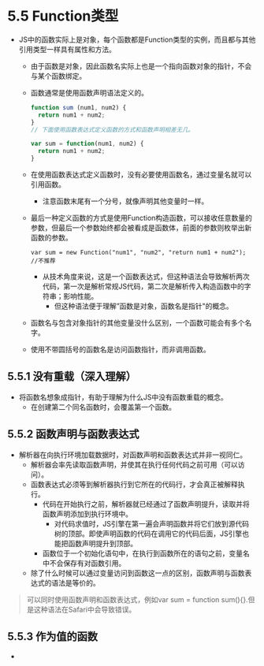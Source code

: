 # 5.5 Function类型

- JS中的函数实际上是对象，每个函数都是Function类型的实例，而且都与其他引用类型一样具有属性和方法。
  - 由于函数是对象，因此函数名实际上也是一个指向函数对象的指针，不会与某个函数绑定。
  - 函数通常是使用函数声明语法定义的。
    ```js
    function sum (num1, num2) {
      return num1 + num2;
    }
    // 下面使用函数表达式定义函数的方式和函数声明相差无几。

    var sum = function(num1, num2) {
      return num1 + num2;
    }
    ```
  - 在使用函数表达式定义函数时，没有必要使用函数名，通过变量名就可以引用函数。
    - 注意函数末尾有一个分号，就像声明其他变量时一样。
  - 最后一种定义函数的方式是使用Function构造函数，可以接收任意数量的参数，但最后一个参数始终都会被看成是函数体，前面的参数则枚举出新函数的参数。

    `var sum = new Function("num1", "num2", "return num1 + num2");  //不推荐`
    - 从技术角度来说，这是一个函数表达式，但这种语法会导致解析两次代码，第一次是解析常规JS代码，第二次是解析传入构造函数中的字符串；影响性能。
      - 但这种语法便于理解”函数是对象，函数名是指针"的概念。
  - 函数名与包含对象指针的其他变量没什么区别，一个函数可能会有多个名字。
  - 使用不带圆括号的函数名是访问函数指针，而非调用函数。

## 5.5.1 没有重载（深入理解）

- 将函数名想象成指针，有助于理解为什么JS中没有函数重载的概念。
  - 在创建第二个同名函数时，会覆盖第一个函数。

## 5.5.2 函数声明与函数表达式

- 解析器在向执行环境加载数据时，对函数声明和函数表达式并非一视同仁。
  - 解析器会率先读取函数声明，并使其在执行任何代码之前可用（可以访问）。
  - 函数表达式必须等到解析器执行到它所在的代码行，才会真正被解释执行。
    - 代码在开始执行之前，解析器就已经通过了函数声明提升，读取并将函数声明添加到执行环境中。
      - 对代码求值时，JS引擎在第一遍会声明函数并将它们放到源代码树的顶部。即使声明函数的代码在调用它的代码后面，JS引擎也能把函数声明提升到顶部。
    - 函数位于一个初始化语句中，在执行到函数所在的语句之前，变量名中不会保存有对函数引用。
  - 除了什么时候可以通过变量访问到函数这一点的区别，函数声明与函数表达式的语法是等价的。
> 可以同时使用函数声明和函数表达式，例如var sum = function sum(){}.但是这种语法在Safari中会导致错误。

## 5.5.3 作为值的函数

- 